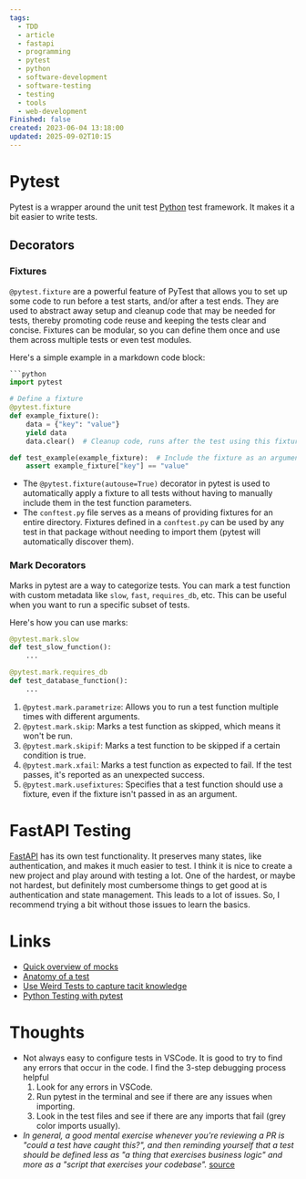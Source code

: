 ```yaml
---
tags:
  - TDD
  - article
  - fastapi
  - programming
  - pytest
  - python
  - software-development
  - software-testing
  - testing
  - tools
  - web-development
Finished: false
created: 2023-06-04 13:18:00
updated: 2025-09-02T10:15
---
```

# Pytest

Pytest is a wrapper around the unit test [Python](Python.md) test framework. It makes it a bit easier to write tests.


## Decorators

### Fixtures
`@pytest.fixture` are a powerful feature of PyTest that allows you to set up some code to run before a test starts, and/or after a test ends. They are used to abstract away setup and cleanup code that may be needed for tests, thereby promoting code reuse and keeping the tests clear and concise. Fixtures can be modular, so you can define them once and use them across multiple tests or even test modules.

Here's a simple example in a markdown code block:

```python
```python
import pytest

# Define a fixture
@pytest.fixture
def example_fixture():
    data = {"key": "value"}
    yield data
    data.clear()  # Cleanup code, runs after the test using this fixture

def test_example(example_fixture):  # Include the fixture as an argument
    assert example_fixture["key"] == "value"
```
- The `@pytest.fixture(autouse=True)` decorator in pytest is used to automatically apply a fixture to all tests without having to manually include them in the test function parameters.
- The `conftest.py` file serves as a means of providing fixtures for an entire directory. Fixtures defined in a `conftest.py` can be used by any test in that package without needing to import them (pytest will automatically discover them).

### Mark Decorators
Marks in pytest are a way to categorize tests. You can mark a test function with custom metadata like `slow`, `fast`, `requires_db`, etc. This can be useful when you want to run a specific subset of tests.

Here's how you can use marks:

```python
@pytest.mark.slow
def test_slow_function():
    ...

@pytest.mark.requires_db
def test_database_function():
    ...
```
1. `@pytest.mark.parametrize`: Allows you to run a test function multiple times with different arguments. 
2. `@pytest.mark.skip`: Marks a test function as skipped, which means it won't be run. 
3. `@pytest.mark.skipif`: Marks a test function to be skipped if a certain condition is true. 
4. `@pytest.mark.xfail`: Marks a test function as expected to fail. If the test passes, it's reported as an unexpected success. 
5. `@pytest.mark.usefixtures`: Specifies that a test function should use a fixture, even if the fixture isn't passed in as an argument. 

# FastAPI Testing
[FastAPI](FastAPI.md) has its own test functionality. It preserves many states, like authentication, and makes it much easier to test. I think it is nice to create a new project and play around with testing a lot. 
One of the hardest, or maybe not hardest, but definitely most cumbersome things to get good at is authentication and state management. This leads to a lot of issues. So, I recommend trying a bit without those issues to learn the basics. 


# Links
- [Quick overview of mocks](https://changhsinlee.com/pytest-mock/)
- [Anatomy of a test](https://docs.pytest.org/en/7.1.x/explanation/anatomy.html)
- [Use Weird Tests to capture tacit knowledge](https://jmduke.com/posts/essays/weird-tests-tacit-knowledge/#:~:text=in%20general%2C%20a%20good%20mental%20exercise%20whenever%20you're%20reviewing%20a%20pr%20is%20%22could%20a%20test%20have%20caught%20this%3F%22%2C%20and%20then%20reminding%20yourself%20that%20a%20test%20should%20be%20defined%20less%20as%20%22a%20thing%20that%20exercises%20business%20logic%22%20and%20more%20as%20a%20%22script%20that%20exercises%20your%20codebase%22.)
- [Python Testing with pytest](../../Books/Book%20Reviews/Programming/Python/Python%20Testing%20with%20pytest.md)

# Thoughts 
- Not always easy to configure tests in VSCode. It is good to try to find any errors that occur in the code. I find the 3-step debugging process helpful
  1. Look for any errors in VSCode. 
  2. Run pytest in the terminal and see if there are any issues when importing. 
  3. Look in the test files and see if there are any imports that fail (grey color imports usually).
- *In general, a good mental exercise whenever you're reviewing a PR is "could a test have caught this?", and then reminding yourself that a test should be defined less as "a thing that exercises business logic" and more as a "script that exercises your codebase".* [source](https://jmduke.com/posts/essays/weird-tests-tacit-knowledge/#:~:text=in%20general%2C%20a%20good%20mental%20exercise%20whenever%20you're%20reviewing%20a%20pr%20is%20%22could%20a%20test%20have%20caught%20this%3F%22%2C%20and%20then%20reminding%20yourself%20that%20a%20test%20should%20be%20defined%20less%20as%20%22a%20thing%20that%20exercises%20business%20logic%22%20and%20more%20as%20a%20%22script%20that%20exercises%20your%20codebase%22.)



